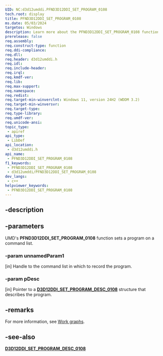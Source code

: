 ```yaml
---
UID: NC:d3d12umddi.PFND3D12DDI_SET_PROGRAM_0108
tech.root: display
title: PFND3D12DDI_SET_PROGRAM_0108
ms.date: 05/03/2024
targetos: Windows
description: Learn more about the PFND3D12DDI_SET_PROGRAM_0108 function.
prerelease: false
req.assembly: 
req.construct-type: function
req.ddi-compliance: 
req.dll: 
req.header: d3d12umddi.h
req.idl: 
req.include-header: 
req.irql: 
req.kmdf-ver: 
req.lib: 
req.max-support: 
req.namespace: 
req.redist: 
req.target-min-winverclnt: Windows 11, version 24H2 (WDDM 3.2)
req.target-min-winversvr: 
req.target-type: 
req.type-library: 
req.umdf-ver: 
req.unicode-ansi: 
topic_type:
 - apiref
api_type:
 - LibDef
api_location:
 - d3d12umddi.h
api_name:
 - PFND3D12DDI_SET_PROGRAM_0108
f1_keywords:
 - PFND3D12DDI_SET_PROGRAM_0108
 - d3d12umddi/PFND3D12DDI_SET_PROGRAM_0108
dev_langs:
 - c++
helpviewer_keywords:
 - PFND3D12DDI_SET_PROGRAM_0108
---
```


## -description

## -parameters

UMD's **PFND3D12DDI_SET_PROGRAM_0108** function sets a program on a command list.

### -param unnamedParam1

[in] Handle to the command list in which to record the program.

### -param pDesc

[in] Pointer to a [**D3D12DDI_SET_PROGRAM_DESC_0108**](ns-d3d12umddi-d3d12ddi_set_program_desc_0108.md) structure that describes the program.

## -remarks

For more information, see [Work graphs](/windows-hardware/drivers/display/work-graphs).

## -see-also

[**D3D12DDI_SET_PROGRAM_DESC_0108**](ns-d3d12umddi-d3d12ddi_set_program_desc_0108.md)
